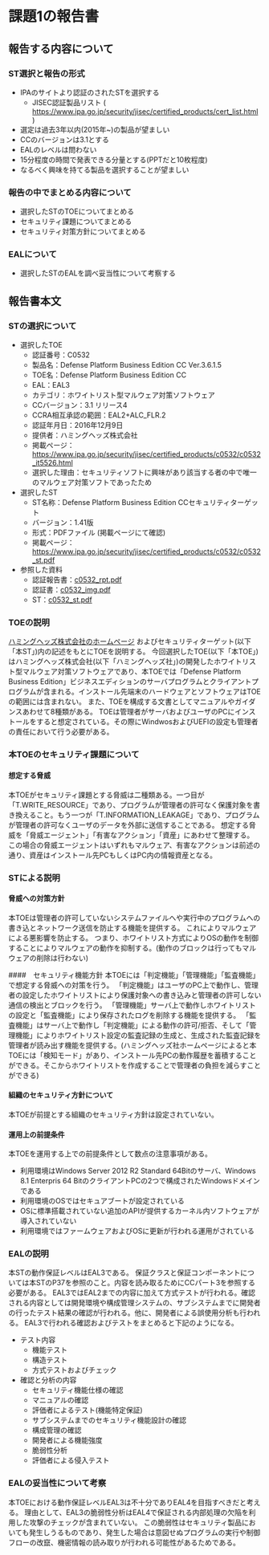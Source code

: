 # 課題1の報告書

## 報告する内容について
### ST選択と報告の形式
- IPAのサイトより認証のされたSTを選択する
    - JISEC認証製品リスト ( https://www.ipa.go.jp/security/jisec/certified_products/cert_list.html )
- 選定は過去3年以内(2015年~)の製品が望ましい
- CCのバージョンは3.1とする
- EALのレベルは問わない
- 15分程度の時間で発表できる分量とする(PPTだと10枚程度)
- なるべく興味を持てる製品を選択することが望ましい

### 報告の中でまとめる内容について
- 選択したSTのTOEについてまとめる
- セキュリティ課題についてまとめる
- セキュリティ対策方針についてまとめる

### EALについて
- 選択したSTのEALを調べ妥当性について考察する 

## 報告書本文
### STの選択について
- 選択したTOE
    - 認証番号：C0532
    - 製品名：Defense Platform Business Edition CC Ver.3.6.1.5
    - TOE名：Defense Platform Business Edition CC
    - EAL：EAL3
    - カテゴリ：ホワイトリスト型マルウェア対策ソフトウェア
    - CCバージョン：3.1 リリース4
    - CCRA相互承認の範囲：EAL2+ALC_FLR.2
    - 認証年月日：2016年12月9日
    - 提供者：ハミングヘッズ株式会社
    - 掲載ページ：https://www.ipa.go.jp/security/jisec/certified_products/c0532/c0532_it5526.html
    - 選択した理由：セキュリティソフトに興味があり該当する者の中で唯一のマルウェア対策ソフトであったため
- 選択したST
    - ST名称：Defense Platform Business Edition CCセキュリティターゲット
    - バージョン：1.41版
    - 形式：PDFファイル (掲載ページにて確認)
    - 掲載ページ：https://www.ipa.go.jp/security/jisec/certified_products/c0532/c0532_st.pdf
- 参照した資料
    - 認証報告書：[c0532_rpt.pdf](https://www.ipa.go.jp/security/jisec/certified_products/c0532/c0532_rpt.pdf)
    - 認証書：[c0532_img.pdf](https://www.ipa.go.jp/security/jisec/certified_products/c0532/c0532_img.pdf)
    - ST：[c0532_st.pdf](https://www.ipa.go.jp/security/jisec/certified_products/c0532/c0532_st.pdf)

### TOEの説明
[ハミングヘッズ株式会社のホームページ](https://www.act2.com/dep/) およびセキュリティターゲット(以下「本ST」)内の記述をもとにTOEを説明する。
今回選択したTOE(以下「本TOE」)はハミングヘッズ株式会社(以下「ハミングヘッズ社」)の開発したホワイトリスト型マルウェア対策ソフトウェアであり、本TOEでは「Defense Platform Business Edition」ビジネスエディションのサーバプログラムとクライアントプログラムが含まれる。インストール先端末のハードウェアとソフトウェアはTOEの範囲には含まれない。
また、TOEを構成する文書としてマニュアルやガイダンスあわせて8種類がある。
TOEは管理者がサーバおよびユーザのPCにインストールをすると想定されている。その際にWindwosおよびUEFIの設定も管理者の責任において行う必要がある。

### 本TOEのセキュリティ課題について
#### 想定する脅威
本TOEがセキュリティ課題とする脅威は二種類ある。一つ目が「T.WRITE_RESOURCE」であり、プログラムが管理者の許可なく保護対象を書き換えること。もう一つが「T.INFORMATION_LEAKAGE」であり、プログラムが管理者の許可なくユーザのデータを外部に送信することである。
想定する脅威を「脅威エージェント」「有害なアクション」「資産」にあわせて整理する。
この場合の脅威エージェントはいずれもマルウェア、有害なアクションは前述の通り、資産はインストール先PCもしくはPC内の情報資産となる。

### STによる説明
#### 脅威への対策方針
本TOEは管理者の許可していないシステムファイルへや実行中のプログラムへの書き込とネットワーク送信を防止する機能を提供する。
これによりマルウェアによる悪影響を防止する。
つまり、ホワイトリスト方式によりOSの動作を制御することによりマルウェアの動作を抑制する。(動作のブロックは行ってもマルウェアの削除は行わない)

####　セキュリティ機能方針 
本TOEには「判定機能」「管理機能」「監査機能」で想定する脅威への対策を行う。
「判定機能」はユーザのPC上で動作し、管理者の設定したホワイトリストにより保護対象への書き込みと管理者の許可しない通信の検出とブロックを行う。
「管理機能」サーバ上で動作しホワイトリストの設定と「監査機能」により保存されたログを削除する機能を提供する。
「監査機能」はサーバ上で動作し「判定機能」による動作の許可/拒否、そして「管理機能」によりホワイトリスト設定の監査記録の生成と、生成された監査記録を管理者が読み出す機能を提供する。(ハミングヘッズ社ホームページによると本TOEには「検知モード」があり、インストール先PCの動作履歴を蓄積することができる。そこからホワイトリストを作成することで管理者の負担を減らすことができる)

#### 組織のセキュリティ方針について
本TOEが前提とする組織のセキュリティ方針は設定されていない。

#### 運用上の前提条件
本TOEを運用する上での前提条件として数点の注意事項がある。
- 利用環境はWindows Server 2012 R2 Standard 64Bitのサーバ、Windows 8.1 Enterpris 64 BitのクライアントPCの2つで構成されたWindowsドメインである
- 利用環境のOSではセキュアブートが設定されている
- OSに標準搭載されていない追加のAPIが提供するカーネル内ソフトウェアが導入されていない
- 利用環境ではファームウェアおよびOSに更新が行われる運用がされている

### EALの説明
本STの動作保証レベルはEAL3である。
保証クラスと保証コンポーネントについては本STのP37を参照のこと。内容を読み取るためにCCパート3を参照する必要がある。
EAL3ではEAL2までの内容に加えて方式テストが行われる。確認される内容としては開発環境や構成管理システムの、サブシステムまでに開発者の行ったテスト結果の確認が行われる。他に、開発者による誤使用分析も行われる。
EAL3で行われる確認およびテストをまとめると下記のようになる。

- テスト内容
    - 機能テスト
    - 構造テスト
    - 方式テストおよびチェック
- 確認と分析の内容
    - セキュリティ機能仕様の確認
    - マニュアルの確認
    - 評価者によるテスト(機能特定保証)
    - サブシステムまでのセキュリティ機能設計の確認
    - 構成管理の確認
    - 開発者による機能強度
    - 脆弱性分析
    - 評価者による侵入テスト

### EALの妥当性について考察
本TOEにおける動作保証レベルEAL3は不十分でありEAL4を目指すべきだと考える。
理由として、EAL3の脆弱性分析はEAL4で保証される内部処理の欠陥を利用した攻撃のチェックが含まれていない。
この脆弱性はセキュリティ製品においても発生しうるものであり、発生した場合は意図せぬプログラムの実行や制御フローの改竄、機密情報の読み取りが行われる可能性があるためである。
